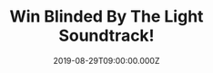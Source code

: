 ---
campaign-uuid: "c-ee9c14bd-2874-47a3-8cd2-feb264471207"
type: "Competition"
category: "Music"
date: "2019-08-29T09:00:00.000Z"
end-date: "2019-09-29T23:59:00.000Z"
disable-form: false
is_promoted: false
has_entry_page: true
title: "Win Blinded By The Light Soundtrack!"
competition-description: "<p>Blinded By The Light is the original Motion Picture Soundtrack\
  \ that brings together 12 essential Bruce Springsteen performances ranging from\
  \ greatest hits and fan favourites to previously unreleased tracks, including the\
  \ long-sought-after studio recording of \"I'll Stand By You.\" Also, for the first\
  \ time on album presents two live rarities: the debut live performance of \"The\
  \ River” and an unforgettable acoustic solo performance of \"The Promised Land”\
  </p>\n<p>We are giving away a copy to one lucky member to win. Click below for a\
  \ chance to win.</p>\n"
hero-header: "Win Blinded By The Light Soundtrack!"
terms-confirmation: "N/A"
banner-img: "https://assets.expresslyapp.com/asset-5aba0d7a-8148-40f4-8c3f-49bd276ab7d3.jpg"
logo-left-href: "http://club.expressly.io"
logo-left-image: "https://assets.expresslyapp.com/asset-0b70669c-1bf7-4948-854b-f0a1a7c16a11.jpg"
logo-left-title: "ExpresslyClub"
bg-image-hero: "https://assets.expresslyapp.com/asset-72dd8cbd-0b33-4787-9b2b-e48293d3e4b1.jpg"
bg-image-first: "https://assets.expresslyapp.com/asset-459f4512-b3b5-4962-afed-1ccb3a199eed.jpg"
section1-content: "<p>Blinded By The Light brings together 12 essential Bruce Springsteen\
  \ performances ranging from greatest hits and fan favourites to previously unreleased\
  \ tracks, including the long-sought-after studio recording of \"I'll Stand By You.\"\
  \ Also, for the first time on album, Blinded By The Light: Original Motion Picture\
  \ Soundtrack presents two live rarities: the debut live performance of \"The River\"\
  \ and an unforgettable acoustic solo performance of \"The Promised Land”</p>\n<p>In\
  \ addition to the Springsteen performances, the Soundtrack includes period tracks\
  \ and dialog from the film and premieres \"For You My Love,\" a new song written\
  \ for the film by soundtrack composer A.R. Rahman</p>\n"
entry-title: "Win Blinded By The Light Soundtrack!"
entry-content: "<p>Enter the draw to win Blinded By The Light Soundtrack by completing\
  \ the form below before 23:59 on the 29th of October 2019.</p>\n"
has-winner: false
prize-description: "Blinded By The Light Soundtrack"
special-conditions: "Multiple entries are allowed up to one every day.\r\n\r\nThis\
  \ competition is also available on: http://club.expressly.io/competitons/blinded-by-the-light-soundtrack-giveaway"
country-restrictions:
- "GB"
---